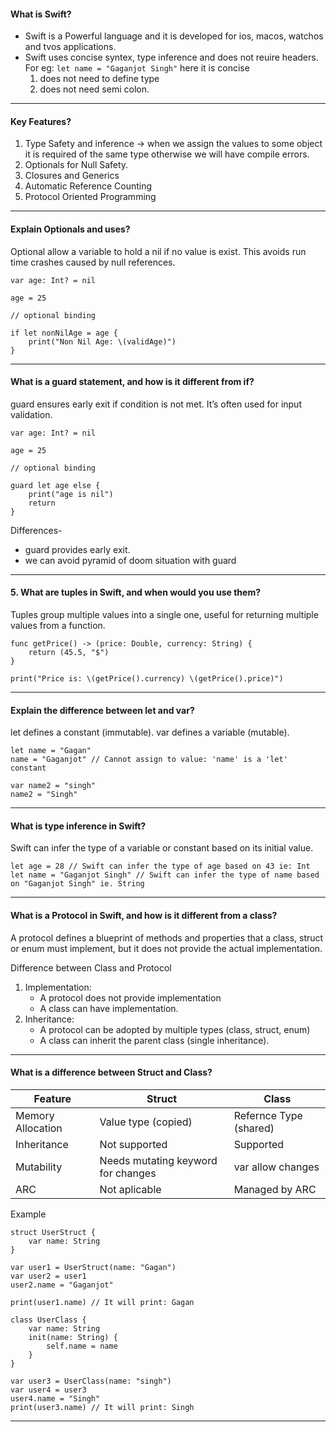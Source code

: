#### What is Swift?
- Swift is a Powerful language and it is developed for ios, macos, watchos and tvos applications.
- Swift uses concise syntex, type inference and does not reuire headers.
  For eg: 
  `let name = "Gaganjot Singh"`
  here it is concise 
  1. does not need to define type
  2. does not need semi colon.

---

#### Key Features?
1. Type Safety and inference → when we assign the values to some object it is required of the same type otherwise we will have compile errors. 
2. Optionals for Null Safety.
3. Closures and Generics
4. Automatic Reference Counting
5. Protocol Oriented Programming 

---

#### Explain Optionals and uses?

Optional allow a variable to hold a nil if no value is exist. This avoids run time crashes caused by null references.

```
var age: Int? = nil

age = 25

// optional binding

if let nonNilAge = age { 
	print("Non Nil Age: \(validAge)")
}
```

---

#### What is a guard statement, and how is it different from if?
guard ensures early exit if condition is not met. It’s often used for input validation.

```
var age: Int? = nil

age = 25

// optional binding

guard let age else { 
	print("age is nil")
	return
}
```

Differences-
- guard provides early exit.
- we can avoid pyramid of doom situation with guard

---

#### 5. What are tuples in Swift, and when would you use them?

Tuples group multiple values into a single one, useful for returning multiple values from a function.

```
func getPrice() -> (price: Double, currency: String) { 
	return (45.5, "$")
}

print("Price is: \(getPrice().currency) \(getPrice().price)")
```

---

#### Explain the difference between let and var?
let defines a constant (immutable).
var defines a variable (mutable).

```
let name = "Gagan"
name = "Gaganjot" // Cannot assign to value: 'name' is a 'let' constant

var name2 = "singh"
name2 = "Singh"
```

---

#### What is type inference in Swift?
Swift can infer the type of a variable or constant based on its initial value.

```
let age = 28 // Swift can infer the type of age based on 43 ie: Int
let name = "Gaganjot Singh" // Swift can infer the type of name based on "Gaganjot Singh" ie. String
```

---

#### What is a Protocol in Swift, and how is it different from a class?
A protocol defines a blueprint of methods and properties that a class, struct or enum must implement, but it does not provide the actual implementation.

Difference between Class and Protocol
1. Implementation:
   - A protocol does not provide implementation
   - A class can have implementation.
2. Inheritance:
   - A protocol can be adopted by multiple types (class, struct, enum)
   - A class can inherit the parent class (single inheritance).

---

#### What is a difference between Struct and Class?

| Feature           | Struct                             | Class                  |
| ----------------- | ---------------------------------- | ---------------------- |
| Memory Allocation | Value type (copied)                | Refernce Type (shared) |
| Inheritance       | Not supported                      | Supported              |
| Mutability        | Needs mutating keyword for changes | var allow changes      |
| ARC               | Not aplicable                      | Managed by ARC         |

Example
```
struct UserStruct { 
	var name: String
}

var user1 = UserStruct(name: "Gagan")
var user2 = user1
user2.name = "Gaganjot"

print(user1.name) // It will print: Gagan

class UserClass { 
	var name: String
	init(name: String) { 
		self.name = name
	}
}

var user3 = UserClass(name: "singh")
var user4 = user3
user4.name = "Singh"
print(user3.name) // It will print: Singh
```

---

